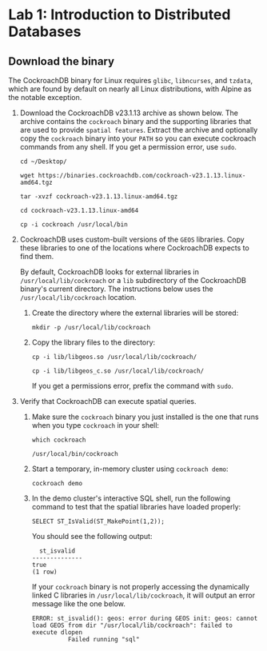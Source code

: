 # Lab 1: Introduction to Distributed Databases 


## Download the binary

The CockroachDB binary for Linux requires `glibc`, `libncurses`, and
`tzdata`, which are found by default on nearly all Linux distributions,
with Alpine as the notable exception.

1.  Download the CockroachDB v23.1.13 archive as shown below. 
    The archive contains the `cockroach` binary and the supporting
    libraries that are used to provide `spatial features`.
    Extract the archive and optionally copy the `cockroach` binary into
    your `PATH` so you can execute cockroach commands from any shell. 
    If you get a permission error, use `sudo`.

    ```
    cd ~/Desktop/
    
    wget https://binaries.cockroachdb.com/cockroach-v23.1.13.linux-amd64.tgz

    tar -xvzf cockroach-v23.1.13.linux-amd64.tgz 

    cd cockroach-v23.1.13.linux-amd64

    cp -i cockroach /usr/local/bin
    ```

2.  CockroachDB uses custom-built versions of the `GEOS`
    libraries. Copy these libraries to one of the locations where
    CockroachDB expects to find them.

    By default, CockroachDB looks for external libraries in
    `/usr/local/lib/cockroach` or a `lib` subdirectory of the
    CockroachDB binary\'s current directory. 
    The instructions below uses the `/usr/local/lib/cockroach` location.

    1.  Create the directory where the external libraries will be
        stored:

        ```
        mkdir -p /usr/local/lib/cockroach
        ```

    2.  Copy the library files to the directory:

        ```
        cp -i lib/libgeos.so /usr/local/lib/cockroach/

        cp -i lib/libgeos_c.so /usr/local/lib/cockroach/
        ```

        If you get a permissions error, prefix the command with `sudo`.

3.  Verify that CockroachDB can execute spatial queries.

    1.  Make sure the `cockroach` binary you just installed is the one
        that runs when you type `cockroach` in your shell:


        ```
        which cockroach
        ```

        ```
        /usr/local/bin/cockroach
        ```

    2.  Start a temporary, in-memory cluster using `cockroach demo`:


        ```
        cockroach demo
        ```

    3.  In the demo cluster\'s interactive SQL shell, run the following
        command to test that the spatial libraries have loaded properly:



        ```
        SELECT ST_IsValid(ST_MakePoint(1,2));
        ```

        You should see the following output:

        ```
          st_isvalid
        --------------
        true
        (1 row)
        ```

        If your `cockroach` binary is not properly accessing the
        dynamically linked C libraries in `/usr/local/lib/cockroach`, it
        will output an error message like the one below.

        ```
        ERROR: st_isvalid(): geos: error during GEOS init: geos: cannot load GEOS from dir "/usr/local/lib/cockroach": failed to execute dlopen
                  Failed running "sql"
        ```
